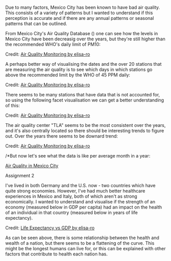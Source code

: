 Due to many factors, Mexico City has been known to have bad air quality. This consists of a variety of patterns but I wanted to understand if this perception is accurate and if there are any annual patterns or seasonal patterns that can be outlined.

From Mexico City's Air Quality Database () one can see how the levels in Mexico City have been decreasig over the years, but they're still higher than the recommended WHO's daily limit of PM10:

<div id="observablehq-overallPlot-54eb5978"></div>
<p>Credit: <a href="https://observablehq.com/@elisa-ro/air-quality-monitoring">Air Quality Monitoring by elisa-ro</a></p>

<script type="module">
import {Runtime, Inspector} from "https://cdn.jsdelivr.net/npm/@observablehq/runtime@4/dist/runtime.js";
import define from "https://api.observablehq.com/@elisa-ro/air-quality-monitoring.js?v=3";
new Runtime().module(define, name => {
  if (name === "overallPlot") return new Inspector(document.querySelector("#observablehq-overallPlot-54eb5978"));
});
</script>

A perhaps better way of visualising the dates and the over 20 stations that are measuring the air quality is to see which days in which stations go above the recommended limit by the WHO of 45 PPM daily:

<div id="observablehq-overlimit-2f5853da"></div>
<p>Credit: <a href="https://observablehq.com/@elisa-ro/air-quality-monitoring">Air Quality Monitoring by elisa-ro</a></p>

<script type="module">
import {Runtime, Inspector} from "https://cdn.jsdelivr.net/npm/@observablehq/runtime@4/dist/runtime.js";
import define from "https://api.observablehq.com/@elisa-ro/air-quality-monitoring.js?v=3";
new Runtime().module(define, name => {
  if (name === "overlimit") return new Inspector(document.querySelector("#observablehq-overlimit-2f5853da"));
});
</script>


There seems to be many stations that have data that is not accounted for, so using the following facet visualisation we can get a better understanding of this: 

<div id="observablehq-myplot-2f5853da"></div>
<p>Credit: <a href="https://observablehq.com/@elisa-ro/air-quality-monitoring">Air Quality Monitoring by elisa-ro</a></p>

<script type="module">
import {Runtime, Inspector} from "https://cdn.jsdelivr.net/npm/@observablehq/runtime@4/dist/runtime.js";
import define from "https://api.observablehq.com/@elisa-ro/air-quality-monitoring.js?v=3";
new Runtime().module(define, name => {
  if (name === "myplot") return new Inspector(document.querySelector("#observablehq-myplot-2f5853da"));
});
</script>

The air quality center "TLA" seems to be the most consistent over the years, and it's also centrally located so there should be interesting trends to figure out. Over the years there seems to be downard trend:

<div id="observablehq-TLAPlot-2f5853da"></div>
<p>Credit: <a href="https://observablehq.com/@elisa-ro/air-quality-monitoring">Air Quality Monitoring by elisa-ro</a></p>

<script type="module">
import {Runtime, Inspector} from "https://cdn.jsdelivr.net/npm/@observablehq/runtime@4/dist/runtime.js";
import define from "https://api.observablehq.com/@elisa-ro/air-quality-monitoring.js?v=3";
new Runtime().module(define, name => {
  if (name === "TLAPlot") return new Inspector(document.querySelector("#observablehq-TLAPlot-2f5853da"));
});
</script>

/*But now let's see what the data is like per average month in a year:

<a href="AirQualityMexicoCity">Air Quality in Mexico City</a>
  
  
<head>
Assignment 2  
</head>

I've lived in both Germany and the U.S. now - two countries which have quite strong economies. However, I've had much better healthcare experiences in Mexico and Italy, both of which aren't as strong economically. I wanted to understand and visualise if the strength of an economy (measured below in GDP per capita) had an impact on the health of an individual in that country (measured below in years of life expectancy).

<div id="observablehq-plot-b693ce4c"></div>
<p>Credit: <a href="https://observablehq.com/@elisa-ro/life-expectancy-vs-gdp">Life Expectancy vs GDP by elisa-ro</a></p>

<script type="module">
import {Runtime, Inspector} from "https://cdn.jsdelivr.net/npm/@observablehq/runtime@4/dist/runtime.js";
import define from "https://api.observablehq.com/@elisa-ro/life-expectancy-vs-gdp@22.js?v=3";
new Runtime().module(define, name => {
  if (name === "plot") return new Inspector(document.querySelector("#observablehq-plot-b693ce4c"));
});
</script>

As can be seen above, there is some relationship between the health and wealth of a nation, but there seems to be a flattening of the curve. This might be the longest humans can live for, or this can be explained with other factors that contribute to health each nation has. 
